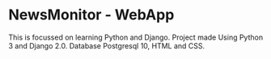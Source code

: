 # NewsMonitor - WebApp
This is focussed on learning Python and Django.
Project made Using Python 3 and Django 2.0. Database Postgresql 10, HTML and CSS.

